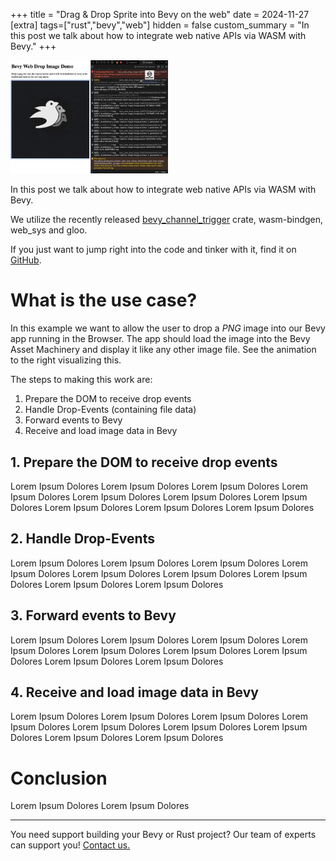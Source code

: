 +++
title = "Drag & Drop Sprite into Bevy on the web"
date = 2024-11-27
[extra]
tags=["rust","bevy","web"] 
hidden = false
custom_summary = "In this post we talk about how to integrate web native APIs via WASM with Bevy."
+++

<img src="demo.gif" alt="demo" style="width: 50%; max-width: 500px" class="inline-img" />

In this post we talk about how to integrate web native APIs via WASM with Bevy.

We utilize the recently released [bevy_channel_trigger](https://crates.io/crates/bevy_channel_trigger) crate, wasm-bindgen, web_sys and gloo.

If you just want to jump right into the code and tinker with it, find it on [GitHub](https://github.com/rustunit/bevy_web_drop_image_as_sprite).

# What is the use case?

In this example we want to allow the user to drop a *PNG* image into our Bevy app running in the Browser. The app should load the image into the Bevy Asset Machinery and display it like any other image file. See the animation to the right visualizing this.

The steps to making this work are:

1. Prepare the DOM to receive drop events
2. Handle Drop-Events (containing file data)
3. Forward events to Bevy
4. Receive and load image data in Bevy

## 1. Prepare the DOM to receive drop events

Lorem Ipsum Dolores Lorem Ipsum Dolores Lorem Ipsum Dolores Lorem Ipsum Dolores Lorem Ipsum Dolores Lorem Ipsum Dolores Lorem Ipsum Dolores Lorem Ipsum Dolores Lorem Ipsum Dolores Lorem Ipsum Dolores 

## 2. Handle Drop-Events

Lorem Ipsum Dolores Lorem Ipsum Dolores Lorem Ipsum Dolores Lorem Ipsum Dolores Lorem Ipsum Dolores Lorem Ipsum Dolores Lorem Ipsum Dolores Lorem Ipsum Dolores Lorem Ipsum Dolores 

## 3. Forward events to Bevy

Lorem Ipsum Dolores Lorem Ipsum Dolores Lorem Ipsum Dolores Lorem Ipsum Dolores Lorem Ipsum Dolores Lorem Ipsum Dolores Lorem Ipsum Dolores Lorem Ipsum Dolores Lorem Ipsum Dolores 

## 4. Receive and load image data in Bevy

Lorem Ipsum Dolores Lorem Ipsum Dolores Lorem Ipsum Dolores Lorem Ipsum Dolores Lorem Ipsum Dolores Lorem Ipsum Dolores Lorem Ipsum Dolores Lorem Ipsum Dolores Lorem Ipsum Dolores 

# Conclusion

Lorem Ipsum Dolores Lorem Ipsum Dolores 

---

You need support building your Bevy or Rust project? Our team of experts can support you! [Contact us.](@/contact.md)
